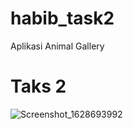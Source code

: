 # habib_task2

Aplikasi Animal Gallery

# Taks 2
![Screenshot_1628693992](https://user-images.githubusercontent.com/69302455/129054946-30a1c8bd-1c9d-4ad3-9e7c-cd279eca8c27.png)
